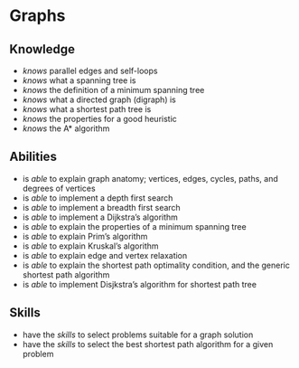 # Graphs

## Knowledge

- _knows_ parallel edges and self-loops
- _knows_ what a spanning tree is
- _knows_ the definition of a minimum spanning tree
- _knows_ what a directed graph (digraph) is
- _knows_ what a shortest path tree is
- _knows_ the properties for a good heuristic
- _knows_ the A\* algorithm

## Abilities

- is _able_ to explain graph anatomy; vertices, edges, cycles, paths, and degrees of vertices
- is _able_ to implement a depth first search
- is _able_ to implement a breadth first search
- is _able_ to implement a Dijkstra’s algorithm
- is _able_ to explain the properties of a minimum spanning tree
- is _able_ to explain Prim’s algorithm
- is _able_ to explain Kruskal’s algorithm
- is _able_ to explain edge and vertex relaxation
- is _able_ to explain the shortest path optimality condition, and the generic shortest path algorithm
- is _able_ to implement Disjkstra’s algorithm for shortest path tree

## Skills

- have the _skills_ to select problems suitable for a graph solution
- have the _skills_ to select the best shortest path algorithm for a given problem

